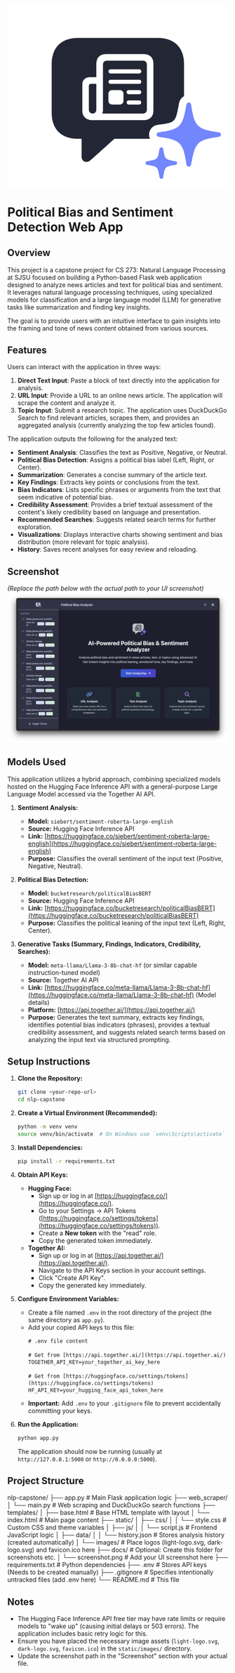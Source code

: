 ![App Logo](static/images/light-logo.svg) 
# Political Bias and Sentiment Detection Web App

## Overview

This project is a capstone project for CS 273: Natural Language Processing at SJSU focused on building a Python-based Flask web application designed to analyze news articles and text for political bias and sentiment. It leverages natural language processing techniques, using specialized models for classification and a large language model (LLM) for generative tasks like summarization and finding key insights.

The goal is to provide users with an intuitive interface to gain insights into the framing and tone of news content obtained from various sources.

## Features

Users can interact with the application in three ways:

1.  **Direct Text Input**: Paste a block of text directly into the application for analysis.
2.  **URL Input**: Provide a URL to an online news article. The application will scrape the content and analyze it.
3.  **Topic Input**: Submit a research topic. The application uses DuckDuckGo Search to find relevant articles, scrapes them, and provides an aggregated analysis (currently analyzing the top few articles found).

The application outputs the following for the analyzed text:

* **Sentiment Analysis**: Classifies the text as Positive, Negative, or Neutral.
* **Political Bias Detection**: Assigns a political bias label (Left, Right, or Center).
* **Summarization**: Generates a concise summary of the article text.
* **Key Findings**: Extracts key points or conclusions from the text.
* **Bias Indicators**: Lists specific phrases or arguments from the text that seem indicative of potential bias.
* **Credibility Assessment**: Provides a brief textual assessment of the content's likely credibility based on language and presentation.
* **Recommended Searches**: Suggests related search terms for further exploration.
* **Visualizations**: Displays interactive charts showing sentiment and bias distribution (more relevant for topic analysis).
* **History**: Saves recent analyses for easy review and reloading.

## Screenshot

*(Replace the path below with the actual path to your UI screenshot)*
![UI Screenshot](docs/screenshot.png)

## Models Used

This application utilizes a hybrid approach, combining specialized models hosted on the Hugging Face Inference API with a general-purpose Large Language Model accessed via the Together AI API.

1.  **Sentiment Analysis:**
    * **Model:** `siebert/sentiment-roberta-large-english`
    * **Source:** Hugging Face Inference API
    * **Link:** [https://huggingface.co/siebert/sentiment-roberta-large-english](https://huggingface.co/siebert/sentiment-roberta-large-english)
    * **Purpose:** Classifies the overall sentiment of the input text (Positive, Negative, Neutral).

2.  **Political Bias Detection:**
    * **Model:** `bucketresearch/politicalBiasBERT`
    * **Source:** Hugging Face Inference API
    * **Link:** [https://huggingface.co/bucketresearch/politicalBiasBERT](https://huggingface.co/bucketresearch/politicalBiasBERT)
    * **Purpose:** Classifies the political leaning of the input text (Left, Right, Center).

3.  **Generative Tasks (Summary, Findings, Indicators, Credibility, Searches):**
    * **Model:** `meta-llama/Llama-3-8b-chat-hf` (or similar capable instruction-tuned model)
    * **Source:** Together AI API
    * **Link:** [https://huggingface.co/meta-llama/Llama-3-8b-chat-hf](https://huggingface.co/meta-llama/Llama-3-8b-chat-hf) (Model details)
    * **Platform:** [https://api.together.ai/](https://api.together.ai/)
    * **Purpose:** Generates the text summary, extracts key findings, identifies potential bias indicators (phrases), provides a textual credibility assessment, and suggests related search terms based on analyzing the input text via structured prompting.

## Setup Instructions

1.  **Clone the Repository:**
    ```bash
    git clone <your-repo-url>
    cd nlp-capstone
    ```

2.  **Create a Virtual Environment (Recommended):**
    ```bash
    python -m venv venv
    source venv/bin/activate  # On Windows use `venv\Scripts\activate`
    ```

3.  **Install Dependencies:**
    ```bash
    pip install -r requirements.txt
    ```

4.  **Obtain API Keys:**
    * **Hugging Face:**
        * Sign up or log in at [https://huggingface.co/](https://huggingface.co/).
        * Go to your Settings -> API Tokens ([https://huggingface.co/settings/tokens](https://huggingface.co/settings/tokens)).
        * Create a **New token** with the "read" role.
        * Copy the generated token immediately.
    * **Together AI:**
        * Sign up or log in at [https://api.together.ai/](https://api.together.ai/).
        * Navigate to the API Keys section in your account settings.
        * Click "Create API Key".
        * Copy the generated key immediately.

5.  **Configure Environment Variables:**
    * Create a file named `.env` in the root directory of the project (the same directory as `app.py`).
    * Add your copied API keys to this file:
        ```dotenv
        # .env file content

        # Get from [https://api.together.ai/](https://api.together.ai/)
        TOGETHER_API_KEY=your_together_ai_key_here

        # Get from [https://huggingface.co/settings/tokens](https://huggingface.co/settings/tokens)
        HF_API_KEY=your_hugging_face_api_token_here
        ```
    * **Important:** Add `.env` to your `.gitignore` file to prevent accidentally committing your keys.

6.  **Run the Application:**
    ```bash
    python app.py
    ```
    The application should now be running (usually at `http://127.0.0.1:5000` or `http://0.0.0.0:5000`).

## Project Structure


nlp-capstone/
├── app.py                  # Main Flask application logic
├── web_scraper/
│   └── main.py             # Web scraping and DuckDuckGo search functions
├── templates/
│   ├── base.html           # Base HTML template with layout
│   └── index.html          # Main page content
├── static/
│   ├── css/
│   │   └── style.css       # Custom CSS and theme variables
│   ├── js/
│   │   └── script.js       # Frontend JavaScript logic
│   ├── data/
│   │   └── history.json    # Stores analysis history (created automatically)
│   └── images/             # Place logos (light-logo.svg, dark-logo.svg) and favicon.ico here
├── docs/                   # Optional: Create this folder for screenshots etc.
│   └── screenshot.png      # Add your UI screenshot here
├── requirements.txt        # Python dependencies
├── .env                    # Stores API keys (Needs to be created manually)
├── .gitignore              # Specifies intentionally untracked files (add .env here)
└── README.md               # This file


## Notes

* The Hugging Face Inference API free tier may have rate limits or require models to "wake up" (causing initial delays or 503 errors). The application includes basic retry logic for this.
* Ensure you have placed the necessary image assets (`light-logo.svg`, `dark-logo.svg`, `favicon.ico`) in the `static/images/` directory.
* Update the screenshot path in the "Screenshot" section with your actual file.


